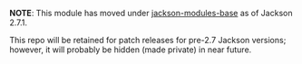 **NOTE**: This module has moved under [jackson-modules-base](../../../jackson-modules-base) as of Jackson 2.7.1.

This repo will be retained for patch releases for pre-2.7 Jackson versions; however, it will probably be hidden
(made private) in near future.
